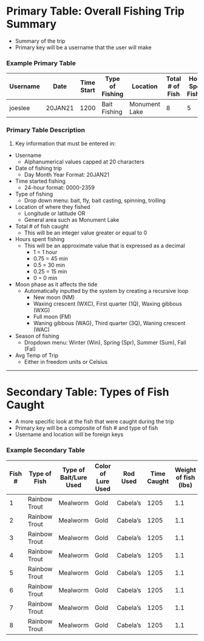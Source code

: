 # Primary Table: Overall Fishing Trip Summary
-	Summary of the trip
-	Primary key will be a username that the user will make
### Example Primary Table
Username | Date | Time Start | Type of Fishing | Location | Total # of Fish | Hours Spent Fishing | Moon Phase | Season | AVG Temp |
---------|------|------------|-----------------|----------|-----------------|---------------------|------------|--------|----------|
|joeslee | 20JAN21 | 1200 | Bait Fishing | Monument Lake | 8 | 5 | WXC | Winter | 32F / 0C |

### Primary Table Description
1. Key information that must be entered in:
  - Username
    - Alphanumerical values capped at 20 characters
  - Date of fishing trip
    - Day Month Year Format: 20JAN21
  - Time started fishing
    - 24-hour format: 0000-2359
  - Type of fishing
    - Drop down menu: bait, fly, bait casting, spinning, trolling
  - Location of where they fished
    - Longitude or latitude OR
    - General area such as Monument Lake
  - Total # of fish caught
    - This will be an integer value greater or equal to 0
  - Hours spent fishing
    - This will be an approximate value that is expressed as a decimal
      - 1 = 1 hour
      - 0.75 = 45 min
      - 0.5 = 30 min
      - 0.25 = 15 min
      - 0 = 0 min
  - Moon phase as it affects the tide
    - Automatically inputted by the system by creating a recursive loop
      - New moon (NM)
      - Waxing crescent (WXC), First quarter (1Q), Waxing gibbous (WXG)
      - Full moon (FM)
      - Waning gibbous (WAG), Third quarter (3Q), Waning crescent (WAC)
  - Season of fishing
    - Dropdown menu: Winter (Win), Spring (Spr), Summer (Sum), Fall (Fal)
  - Avg Temp of Trip
    - Either in freedom units or Celsius

---

# Secondary Table: Types of Fish Caught
-	A more specific look at the fish that were caught during the trip
-	Primary key will be a composite of fish # and type of fish
-	Username and location will be foreign keys

### Example Secondary Table
Fish # | Type of Fish | Type of Bait/Lure Used | Color of Lure Used | Rod Used | Time Caught | Weight of fish (lbs) | Length of Fish (in) | Picture | Username | Location |
-------|--------------|------------------------|--------------------|----------|-------------|----------------------|---------------------|---------|----------|----------|
| 1 | Rainbow Trout | Mealworm | Gold | Cabela’s | 1205 | 1.1 | 10 | joeslee | Monument Lake |
| 2 | Rainbow Trout | Mealworm | Gold | Cabela’s | 1205 | 1.1 | 10 | joeslee | Monument Lake |
| 3 | Rainbow Trout | Mealworm | Gold | Cabela’s | 1205 | 1.1 | 10 | joeslee | Monument Lake |
| 4 | Rainbow Trout | Mealworm | Gold | Cabela’s | 1205 | 1.1 | 10 | joeslee | Monument Lake |
| 5 | Rainbow Trout | Mealworm | Gold | Cabela’s | 1205 | 1.1 | 10 | joeslee | Monument Lake |
| 6 | Rainbow Trout | Mealworm | Gold | Cabela’s | 1205 | 1.1 | 10 | joeslee | Monument Lake |
| 7 | Rainbow Trout | Mealworm | Gold | Cabela’s | 1205 | 1.1 | 10 | joeslee | Monument Lake |
| 8 | Rainbow Trout | Mealworm | Gold | Cabela’s | 1205 | 1.1 | 10 | joeslee | Monument Lake |

